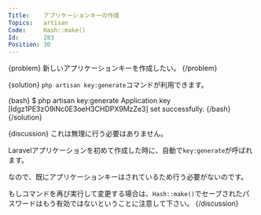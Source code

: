 ```yaml
---
Title:    アプリケーションキーの作成
Topics:   artisan
Code:     Hash::make()
Id:       283
Position: 30
---
```


{problem}
新しいアプリケーションキーを作成したい。
{/problem}

{solution}
`php artisan key:generate`コマンドが利用できます。

{bash}
$ php artisan key:generate
Application key [Idgz1PE3zO9iNc0E3oeH3CHDPX9MzZe3] set successfully.
{/bash}
{/solution}

{discussion}
これは無理に行う必要はありません。

Laravelアプリケーションを初めて作成した時に、自動で`key:generate`が呼ばれます。

なので、既にアプリケーションキーはされているため行う必要がないのです。

もしコマンドを再び実行して変更する場合は、`Hash::make()`でセーブされたパスワードはもう有効ではないということに注意して下さい。
{/discussion}
